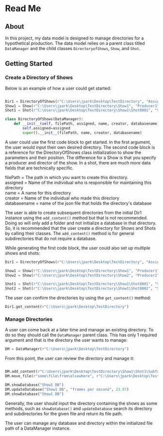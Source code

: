 # Read Me

## About

In this project, my data model is designed to manage directories for a hypothetical production. The data model relies on a parent class titled `DataManager` and the child classes `DirectoryofShows`, `Show`, and `Shot`.

## Getting Started

### Create a Directory of Shows

Below is an example of how a user could get started:

``` python 

Dir1 = DirectoryOfShows(r"C:\Users\jpark\Desktop\TestDirectory", "Assignee", "Directory1", "Creator1", "DatabaseDOS")
Show1 = Show(r"C:\Users\jpark\Desktop\TestDirectory\Show1", "Producer1", "Director1", "Show1", "Creator2", "Show1 DB")
Shot1 = Shot(r"C:\Users\jpark\Desktop\TestDirectory\Show1\Shot0001", "Shot0001", "testshot", "Employee", "Shot001 DB")

class DirectoryOfShows(DataManager):
    def __init__(self, filePath, assigned, name, creator, databasename):
        self.assigned=assigned                                         
        super().__init__(filePath, name, creator, databasename) 

```
A user could use the first code block to get started. In the first argument, the user would input their own desired directory. The second code block is a reference for the DirectoryOfShows class initialization to show the parameters and their position. The difference for a Show is that you specify a producer and director of the show. In a shot, there are much more data fields that are technically specific.


filePath = The path in which you want to create this directory.<br> 
assigned = Name of the individual who is responsible for maintaining this directory<br>
name =  A name for this directory<br>
creator = Name of the individual who made this directory<br>
databasename = name of the json file that holds the directory's database

The user is able to create subsequent directories from the initial Dir1 instance using the `add_content()` method but that is not recommended. Doing so will only add a folder and not initialize a database in that directory. So, it is recommended that the user create a directory for Shows and Shots by calling their classes. The `add_content()` method is for general subdirectories that do not require a database.

While generating the first code block, the user could also set up multiple shows and shots:

```python
Dir1 = DirectoryOfShows(r"C:\Users\jpark\Desktop\TestDirectory", "Assignee", "Directory1", "Creator1", "DatabaseDOS")

Show1 = Show(r"C:\Users\jpark\Desktop\TestDirectory\Show1", "Producer1", "Director1", "Show1", "Creator2", "Show1 DB")
Show2 = Show(r"C:\Users\jpark\Desktop\TestDirectory\Show2", "Producer2", "Director2", "Show2", "Creator3", "Show2 DB")

Shot1 = Shot(r"C:\Users\jpark\Desktop\TestDirectory\Show1\Shot0001", "Shot0001", "testshot", "Employee", "Shot001 DB")
Shot2 = Shot(r"C:\Users\jpark\Desktop\TestDirectory\Show1\Shot0002", "Shot0002", "anothershot", "Employee", "Shot002 DB")

```

The user can confirm the directories by using the `get_content()` method:

```python
Dir1.get_content(r"C:\Users\jpark\Desktop\TestDirectory")


```

### Manage Directories

A user can come back at a later time and manage an existing directory. To do so they should call the `DataManager` parent class. This has only 1 required argument and that is the directory the user wants to manage: 


```python
DM = DataManager(r"C:\Users\jpark\Desktop\TestDirectory")


```

From this point, the user can review the directory and manage it:

```python

DM.add_content(r"C:\Users\jpark\Desktop\TestDirectory\Show1\Shot1\Subfolder1")
DM.move_file(r"some\file\from\elsewhere", r"C:\Users\jpark\Desktop\TestDirectory\Show1\Shot1\Subfolder1")

DM.showDatabase("Show1 DB")
DM.updateDatabase("Show1 DB", "frames per second", 23.97)
DM.showDatabase("Show1 DB")

```
Generally, the user should input the directory containing the shows as some methods, such as `showDatabase()` and `updateDatabase` search its directory and subdirectories for the given file and return its file path. 

The user can manage any database and directory within the initialized file path of a DataManager instance. 

